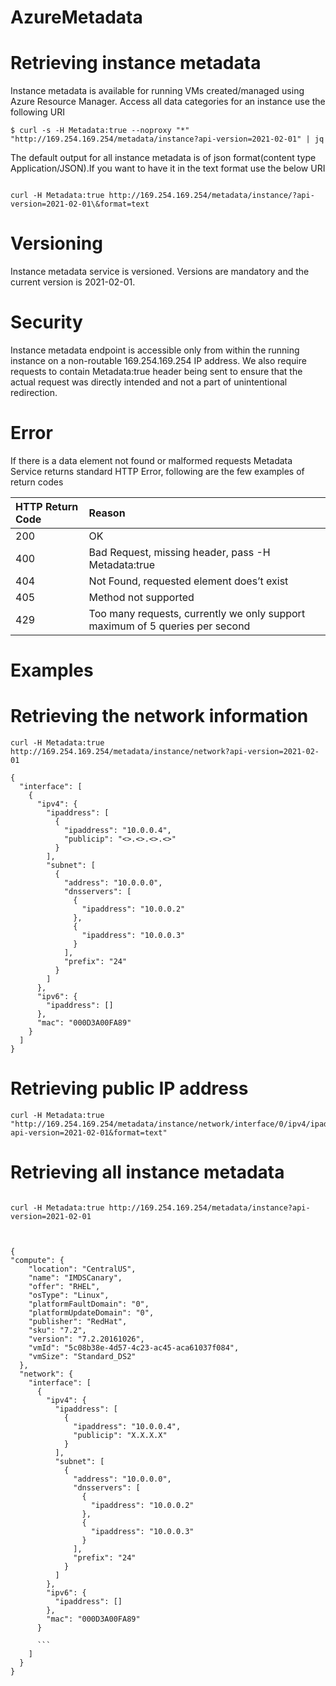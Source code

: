 # AzureMetadata

# Retrieving instance metadata

Instance metadata is available for running VMs created/managed using Azure Resource Manager. Access all data categories for an instance use the following URI
```
$ curl -s -H Metadata:true --noproxy "*" "http://169.254.169.254/metadata/instance?api-version=2021-02-01" | jq

```

The default output for all instance metadata is of json format(content type Application/JSON).If you want to have it in the text format use the below URI

```

curl -H Metadata:true http://169.254.169.254/metadata/instance/?api-version=2021-02-01\&format=text

```


# Versioning

Instance metadata service is versioned. Versions are mandatory and the current  version is 2021-02-01.


# Security

Instance metadata endpoint is accessible only from within the running instance on a non-routable 169.254.169.254 IP address. We also require requests to contain Metadata:true header being sent to ensure that the actual request was directly intended and not a part of unintentional redirection.

# Error

If there is a data element not found or malformed requests Metadata Service returns standard HTTP Error, following are the few examples of return codes

|HTTP Return Code| Reason|
|:---------------|:--------|
|200|OK|
|400|Bad Request, missing header, pass -H Metadata:true|
|404|Not Found, requested element does’t exist|
|405|Method not supported|
|429|Too many requests, currently we only support maximum of 5 queries per second|

# Examples

# Retrieving the network information

```
curl -H Metadata:true http://169.254.169.254/metadata/instance/network?api-version=2021-02-01

{
  "interface": [
    {
      "ipv4": {
        "ipaddress": [
          {
            "ipaddress": "10.0.0.4",
            "publicip": "<>.<>.<>.<>"
          }
        ],
        "subnet": [
          {
            "address": "10.0.0.0",
            "dnsservers": [
              {
                "ipaddress": "10.0.0.2"
              },
              {
                "ipaddress": "10.0.0.3"
              }
            ],
            "prefix": "24"
          }
        ]
      },
      "ipv6": {
        "ipaddress": []
      },
      "mac": "000D3A00FA89"
    }
  ]
}

```

# Retrieving public IP address

```
curl -H Metadata:true "http://169.254.169.254/metadata/instance/network/interface/0/ipv4/ipaddress/0/publicip?api-version=2021-02-01&format=text"

```

# Retrieving all instance metadata

```

curl -H Metadata:true http://169.254.169.254/metadata/instance?api-version=2021-02-01



{
"compute": {
    "location": "CentralUS",
    "name": "IMDSCanary",
    "offer": "RHEL",
    "osType": "Linux",
    "platformFaultDomain": "0",
    "platformUpdateDomain": "0",
    "publisher": "RedHat",
    "sku": "7.2",
    "version": "7.2.20161026",
    "vmId": "5c08b38e-4d57-4c23-ac45-aca61037f084",
    "vmSize": "Standard_DS2"
  },
  "network": {
    "interface": [
      {
        "ipv4": {
          "ipaddress": [
            {
              "ipaddress": "10.0.0.4",
              "publicip": "X.X.X.X"
            }
          ],
          "subnet": [
            {
              "address": "10.0.0.0",
              "dnsservers": [
                {
                  "ipaddress": "10.0.0.2"
                },
                {
                  "ipaddress": "10.0.0.3"
                }
              ],
              "prefix": "24"
            }
          ]
        },
        "ipv6": {
          "ipaddress": []
        },
        "mac": "000D3A00FA89"
      }
      
      ```
    ]
  }
}
